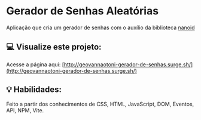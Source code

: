 # Gerador de Senhas Aleatórias
Aplicação que cria um gerador de senhas com o auxílio da biblioteca [nanoid](https://www.npmjs.com/package/nanoid)

## :computer: Visualize este projeto:
Acesse a página aqui:
[http://geovannaotoni-gerador-de-senhas.surge.sh/](http://geovannaotoni-gerador-de-senhas.surge.sh/)

## :bulb: Habilidades:
Feito a partir dos conhecimentos de CSS, HTML, JavaScript, DOM, Eventos, API, NPM, Vite.
